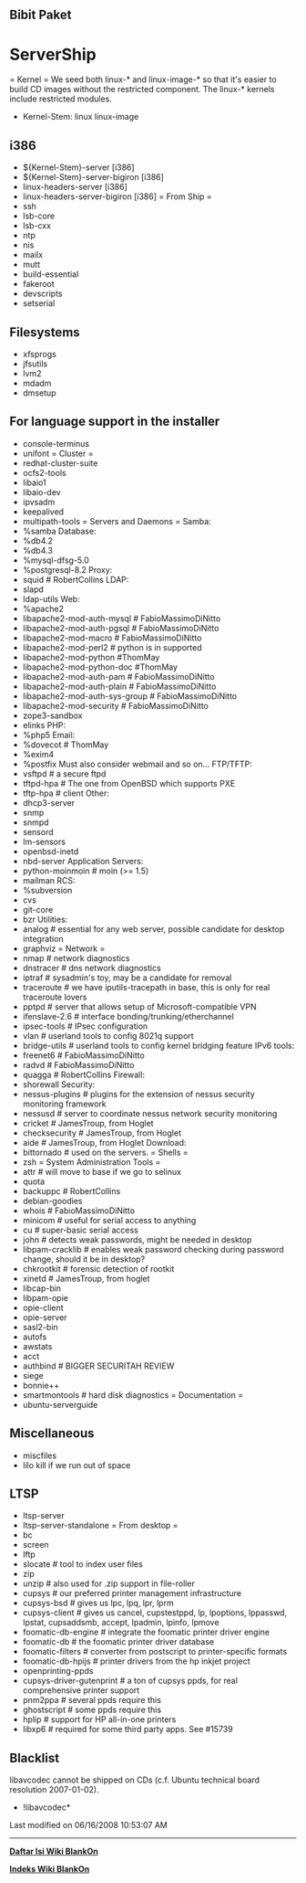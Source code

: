 ## Bibit Paket
# ServerShip

= Kernel =
We seed both linux-* and linux-image-* so that it's easier to build CD
images without the restricted component. The linux-* kernels include
restricted modules.
 * Kernel-Stem: linux linux-image
## i386
 * ${Kernel-Stem}-server [i386]
 * ${Kernel-Stem}-server-bigiron [i386]
 * linux-headers-server [i386]
 * linux-headers-server-bigiron [i386]
= From Ship =
 * ssh
 * lsb-core
 * lsb-cxx
 * ntp
 * nis
 * mailx
 * mutt
 * build-essential
 * fakeroot
 * devscripts
 * setserial
## Filesystems
 * xfsprogs
 * jfsutils
 * lvm2
 * mdadm
 * dmsetup
## For language support in the installer
 * console-terminus
 * unifont
= Cluster =
 * redhat-cluster-suite
 * ocfs2-tools
 * libaio1
 * libaio-dev
 * ipvsadm
 * keepalived
 * multipath-tools
= Servers and Daemons =
Samba:
 * %samba
Database:
 * %db4.2
 * %db4.3
 * %mysql-dfsg-5.0
 * %postgresql-8.2
Proxy:
 * squid # RobertCollins
LDAP:
 * slapd
 * ldap-utils
Web:
 * %apache2
 * libapache2-mod-auth-mysql # FabioMassimoDiNitto
 * libapache2-mod-auth-pgsql # FabioMassimoDiNitto
 * libapache2-mod-macro      # FabioMassimoDiNitto
 * libapache2-mod-perl2 # python is in supported
 * libapache2-mod-python        #ThomMay
 * libapache2-mod-python-doc    #ThomMay
 * libapache2-mod-auth-pam       # FabioMassimoDiNitto
 * libapache2-mod-auth-plain     # FabioMassimoDiNitto
 * libapache2-mod-auth-sys-group # FabioMassimoDiNitto
 * libapache2-mod-security       # FabioMassimoDiNitto
 * zope3-sandbox
 * elinks
PHP:
 * %php5
Email:
 * %dovecot                   # ThomMay
 * %exim4
 * %postfix
Must also consider webmail and so on...
FTP/TFTP:
 * vsftpd # a secure ftpd
 * tftpd-hpa # The one from OpenBSD which supports PXE
 * tftp-hpa # client
Other:
 * dhcp3-server
 * snmp
 * snmpd
 * sensord
 * lm-sensors
 * openbsd-inetd
 * nbd-server
Application Servers:
 * python-moinmoin        # moin (>= 1.5)
 * mailman
RCS:
 * %subversion
 * cvs
 * git-core
 * bzr
Utilities:
 * analog                 # essential for any web server, possible candidate
for desktop integration
 * graphviz
= Network =
 * nmap                   # network diagnostics
 * dnstracer              # dns network diagnostics
 * iptraf                 # sysadmin's toy, may be a candidate for removal
 * traceroute             # we have iputils-tracepath in base, this is only for
real traceroute lovers
 * pptpd                  # server that allows setup of Microsoft-compatible
VPN
 * ifenslave-2.6          # interface bonding/trunking/etherchannel
 * ipsec-tools            # IPsec configuration
 * vlan                   # userland tools to config 8021q support
 * bridge-utils           # userland tools to config kernel bridging feature
IPv6 tools:
 * freenet6               # FabioMassimoDiNitto
 * radvd                  # FabioMassimoDiNitto
 * quagga                 # RobertCollins
Firewall:
 * shorewall
Security:
 * nessus-plugins         # plugins for the extension of nessus security
monitoring framework
 * nessusd                # server to coordinate nessus network security
monitoring
 * cricket                # JamesTroup, from Hoglet
 * checksecurity          # JamesTroup, from Hoglet
 * aide                   # JamesTroup, from Hoglet
Download:
 * bittornado             # used on the servers.
= Shells =
 * zsh
= System Administration Tools =
 * attr                 # will move to base if we go to selinux
 * quota
 * backuppc             # RobertCollins
 * debian-goodies
 * whois                # FabioMassimoDiNitto
 * minicom              # useful for serial access to anything
 * cu                   # super-basic serial access
 * john                 # detects weak passwords, might be needed in desktop
 * libpam-cracklib      # enables weak password checking during password
change, should it be in desktop?
 * chkrootkit           # forensic detection of rootkit
 * xinetd               # JamesTroup, from hoglet
 * libcap-bin
 * libpam-opie
 * opie-client
 * opie-server
 * sasl2-bin
 * autofs
 * awstats
 * acct
 * authbind                     # BIGGER SECURITAH REVIEW
 * siege
 * bonnie++
 * smartmontools   # hard disk diagnostics
= Documentation =
 * ubuntu-serverguide
## Miscellaneous
 * miscfiles
 * lilo
kill if we run out of space
## LTSP
 * ltsp-server
 * ltsp-server-standalone
= From desktop =
 * bc
 * screen
 * lftp
 * slocate              # tool to index user files
 * zip
 * unzip                # also used for .zip support in file-roller
 * cupsys                       # our preferred printer management
infrastructure
 * cupsys-bsd                   # gives us lpc, lpq, lpr, lprm
 * cupsys-client                # gives us cancel, cupstestppd, lp, lpoptions,
lppasswd, lpstat, cupsaddsmb, accept, lpadmin, lpinfo, lpmove
 * foomatic-db-engine           # integrate the foomatic printer driver engine
 * foomatic-db                  # the foomatic printer driver database
 * foomatic-filters             # converter from postscript to printer-specific
formats
 * foomatic-db-hpijs            # printer drivers from the hp inkjet project
 * openprinting-ppds
 * cupsys-driver-gutenprint     # a ton of cupsys ppds, for real comprehensive
printer support
 * pnm2ppa                      # several ppds require this
 * ghostscript                  # some ppds require this
 * hplip                        # support for HP all-in-one printers
 * libxp6 # required for some third party apps. See #15739
## Blacklist
libavcodec cannot be shipped on CDs (c.f. Ubuntu technical board resolution
2007-01-02).
 * !libavcodec*

Last modified on 06/16/2008 10:53:07 AM
 
---
[**Daftar Isi Wiki BlankOn**](/wiki/DaftarIsi/index.html)
 
[**Indeks Wiki BlankOn**](/wiki/Indeks.html)
